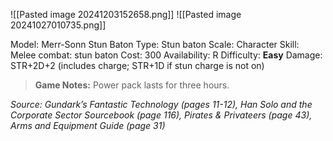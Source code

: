 ![[Pasted image 20241203152658.png]]
![[Pasted image 20241027010735.png]]

Model: Merr-Sonn Stun Baton
Type: Stun baton
Scale: Character
Skill: Melee combat: stun baton
Cost: 300
Availability: R
Difficulty: **Easy**
Damage: STR+2D+2 (includes charge; STR+1D if stun charge is not on)

> **Game Notes:** 
> Power pack lasts for three hours.

*Source: Gundark’s Fantastic Technology (pages 11-12), Han Solo and the Corporate Sector Sourcebook (page 116), Pirates & Privateers (page 43), Arms and Equipment Guide (page 31)*